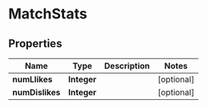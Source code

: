 # MatchStats

## Properties
Name | Type | Description | Notes
------------ | ------------- | ------------- | -------------
**numLlikes** | **Integer** |  |  [optional]
**numDislikes** | **Integer** |  |  [optional]
